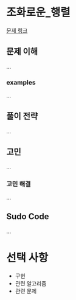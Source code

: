# 조화로운_행렬

[문제 링크](https://www.acmicpc.net/problem/15977)


## 문제 이해   

...

### examples
...


## 풀이 전략

...


## 고민

...

### 고민 해결

...

## Sudo Code

...

# 선택 사항

* 구현
* 관련 알고리즘
* 관련 문제
